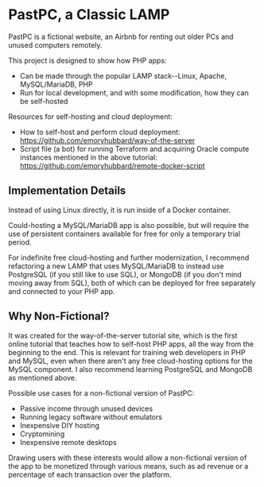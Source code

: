 # PastPC, a Classic LAMP

PastPC is a fictional website, an Airbnb for renting out older PCs and unused computers remotely.

This project is designed to show how PHP apps:
- Can be made through the popular LAMP stack--Linux, Apache, MySQL/MariaDB, PHP
- Run for local development, and with some modification, how they can be self-hosted

Resources for self-hosting and cloud deployment:
- How to self-host and perform cloud deployment: https://github.com/emoryhubbard/way-of-the-server
- Script file (a bot) for running Terraform and acquiring Oracle compute instances mentioned in the above tutorial: https://github.com/emoryhubbard/remote-docker-script

## Implementation Details

Instead of using Linux directly, it is run inside of a Docker container.

Could-hosting a MySQL/MariaDB app is also possible, but will require the use of persistent containers available for free for only a temporary trial period.

For indefinite free cloud-hosting and further modernization, I recommend refactoring a new LAMP that uses MySQL/MariaDB to instead use PostgreSQL (if you still like to use SQL), or MongoDB (if you don't mind moving away from SQL), both of which can be deployed for free separately and connected to your PHP app.

## Why Non-Fictional?

It was created for the way-of-the-server tutorial site, which is the first online tutorial that teaches how to self-host PHP apps, all the way from the beginning to the end. This is relevant for training web developers in PHP and MySQL, even when there aren't any free cloud-hosting options for the MySQL component. I also recommend learning PostgreSQL and MongoDB as mentioned above.

Possible use cases for a non-fictional version of PastPC:
- Passive income through unused devices
- Running legacy software without emulators
- Inexpensive DIY hosting
- Cryptomining
- Inexpensive remote desktops

Drawing users with these interests would allow a non-fictional version of the app to be monetized through various means, such as ad revenue or a percentage of each transaction over the platform.

